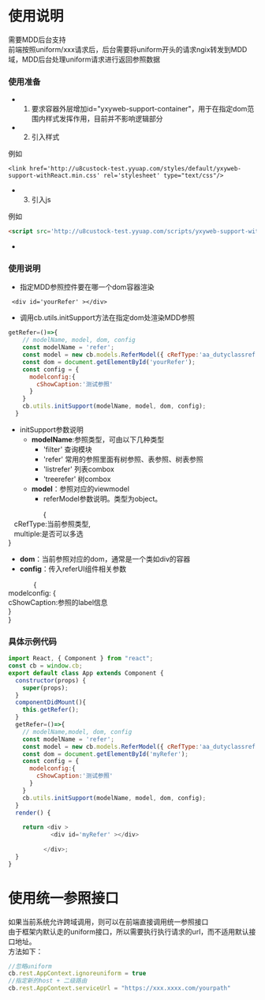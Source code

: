 <a name="8t9dU"></a>
# 使用说明
需要MDD后台支持<br />前端按照uniform/xxx请求后，后台需要将uniform开头的请求ngix转发到MDD域，MDD后台处理uniform请求进行返回参照数据
<a name="LtwBw"></a>
### 使用准备

- 1. 要求容器外层增加id="yxyweb-support-container"，用于在指定dom范围内样式发挥作用，目前并不影响逻辑部分
- 2. 引入样式

例如
```http
<link href='http://u8custock-test.yyuap.com/styles/default/yxyweb-support-withReact.min.css' rel='stylesheet' type="text/css"/>
```

- 3. 引入js

例如
```html
<script src='http://u8custock-test.yyuap.com/scripts/yxyweb-support-withReact.min.js'></script>
```

- <br />
<a name="4hcKx"></a>
### 使用说明

- 指定MDD参照控件要在哪一个dom容器渲染

```http
 <div id='yourRefer' ></div>
```

- 调用cb.utils.initSupport方法在指定dom处渲染MDD参照
```javascript
getRefer=()=>{
    // modelName, model, dom, config
    const modelName = 'refer';
    const model = new cb.models.ReferModel({ cRefType:'aa_dutyclassref'});
    const dom = document.getElementById('yourRefer');
    const config = {
      modelconfig:{
        cShowCaption:'测试参照'
      } 
    } 
    cb.utils.initSupport(modelName, model, dom, config);
  }
```

- initSupport参数说明
  - **modelName**:参照类型，可由以下几种类型
    - 'filter' 查询模块
    - 'refer' 常用的参照里面有树参照、表参照、树表参照
    - 'listrefer' 列表combox
    - 'treerefer' 树combox
  - **model**：参照对应的viewmodel
    - referModel参数说明。类型为object。

                  {<br />   cRefType:当前参照类型,<br />   multiple:是否可以多选<br />}

  - **dom**：当前参照对应的dom，通常是一个类如div的容器
  - **config**：传入referUI组件相关参数

             {<br />modelconfig: {<br />cShowCaption:参照的label信息<br />}<br />}


<a name="f7PEz"></a>
### 具体示例代码

```javascript
import React, { Component } from "react";
const cb = window.cb;
export default class App extends Component {
  constructor(props) {
    super(props);
  }
  componentDidMount(){
    this.getRefer();
  }
  getRefer=()=>{
    // modelName,model, dom, config
    const modelName = 'refer';
    const model = new cb.models.ReferModel({ cRefType:'aa_dutyclassref'});
    const dom = document.getElementById('myRefer');
    const config = {
      modelconfig:{
        cShowCaption:'测试参照'
      } 
    } 
    cb.utils.initSupport(modelName, model, dom, config);
  }
  render() {
   
    return <div >
            <div id='myRefer' ></div>
      
          </div>;
  }
}
```
<a name="z20u9"></a>
# 
<a name="AQyuJ"></a>
# 使用统一参照接口
如果当前系统允许跨域调用，则可以在前端直接调用统一参照接口<br />由于框架内默认走的uniform接口，所以需要执行执行请求的url，而不适用默认接口地址。<br />方法如下：
```javascript
//忽略uniform
cb.rest.AppContext.ignoreuniform = true
//指定新的host + 二级路由
cb.rest.AppContext.serviceUrl = "https://xxx.xxxx.com/yourpath"


```